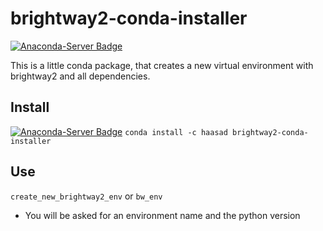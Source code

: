 # brightway2-conda-installer
[![Anaconda-Server Badge](https://anaconda.org/haasad/brightway2-conda-installer/badges/version.svg)](https://anaconda.org/haasad/brightway2-conda-installer) 

This is a little conda package, that creates a new virtual environment with brightway2 and all dependencies.

## Install
[![Anaconda-Server Badge](https://anaconda.org/haasad/brightway2-conda-installer/badges/installer/conda.svg)](https://conda.anaconda.org/haasad)
`conda install -c haasad brightway2-conda-installer`

## Use
`create_new_brightway2_env` or `bw_env`  
- You will be asked for an environment name and the python version
